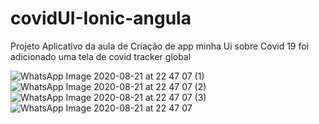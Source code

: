 # covidUI-Ionic-angula
Projeto Aplicativo da aula de Criação de app minha Ui sobre Covid 19 foi adicionado uma tela de covid tracker global

![WhatsApp Image 2020-08-21 at 22 47 07 (1)](https://user-images.githubusercontent.com/56686731/91060712-aa9d1b00-e601-11ea-91ee-f3f93925cd55.jpeg)
![WhatsApp Image 2020-08-21 at 22 47 07 (2)](https://user-images.githubusercontent.com/56686731/91060722-abce4800-e601-11ea-8797-584ae12fd1da.jpeg)
![WhatsApp Image 2020-08-21 at 22 47 07 (3)](https://user-images.githubusercontent.com/56686731/91060724-ac66de80-e601-11ea-9275-fc6b859a357f.jpeg)
![WhatsApp Image 2020-08-21 at 22 47 07](https://user-images.githubusercontent.com/56686731/91060729-ad980b80-e601-11ea-803b-6a630cdf4ca8.jpeg)
